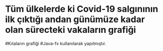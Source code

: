 # Tüm ülkelerde ki Covid-19 salgınının ilk çıktığı andan günümüze kadar olan sürecteki vakaların grafiği
#Kıtaların grafiği
#Java-fx kullanılarak yapılmıştır.
